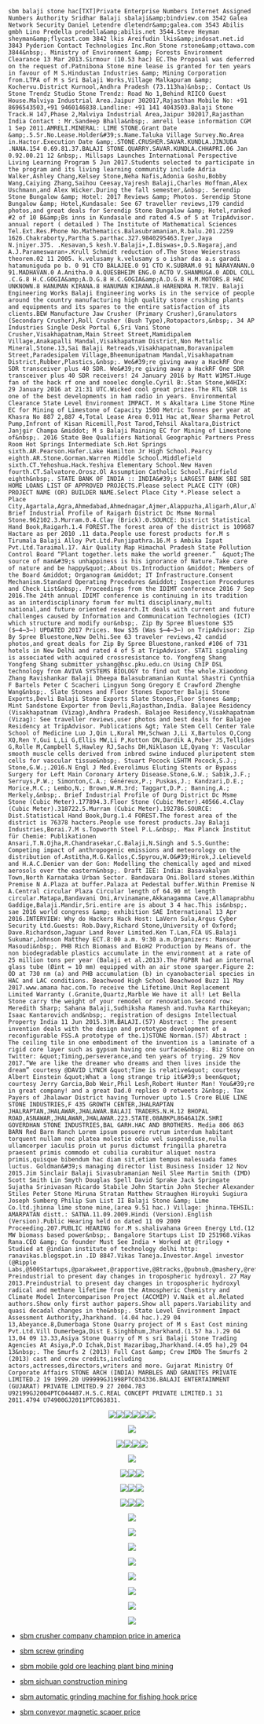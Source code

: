 
```
sbm balaji stone hac‎[TXT]‎Private Enterprise Numbers Internet Assigned Numbers Authority Sridhar Balaji sbalaji&amp;bindview.com 3542 Galea Network Security Daniel Letendre dletendr&amp;galea.com 3543 Abilis gmbh Lino Predella predella&amp;abilis.net 3544.Steve Heyman sheyman&amp;flycast.com 3842 lkis Areifudin lkis&amp;indosat.net.id 3843 Pyderion Contact Technologies Inc.Ron Stone rstone&amp;ottawa.com 3844&nbsp;. Ministry of Environment &amp; Forests Environment Clearance 13 Mar 2013.Sirmour (10.53 hac) EC.The Proposal was deferred on the request of.Patnibona Stone mine lease is granted for ten years in favour of M S.Hindustan Industries &amp; Mining Corporation from.LTPA of M s Sri Balaji Works,Village Malkapuram &amp; Kochervu.District Kurnool,Andhra Pradesh (73.113ha)&nbsp;. Contact Us Stone Trendz Studio Stone Trendz: Road No 1,Behind RIICO Guest House.Malviya Industrial Area.Jaipur 302017,Rajasthan Mobile No: +91 8696543503,+91 9460146838.Landline: +91 141 4043503.Balaji Stone Track.H 147,Phase 2,Malviya Industrial Area,Jaipur 302017,Rajasthan India Contact : Mr.Sandeep Bhalla&nbsp;. amreli lease information CGM 1 Sep 2011.AMRELI.MINERAL: LIME STONE.Grant Date &amp;.5.Sr.No.Lease.Holder&#39;s.Name.Taluka Village Survey.No.Area in.Hactor.Execution Date &amp;.STONE.CRUSHER.SAVAR.KUNDLA.JINJUDA .NANA.154 0.69.81.37.BALAJI STONE.QUARRY.SAVAR.KUNDLA.CHHAPRI.06 Jan 0.92.00.21 12 &nbsp;. Millsaps Launches International Perspective Living Learning Program 5 Jun 2017.Students selected to participate in the program and its living learning community include Adria Walker,Ashley Chang,Kelsey Stone,Neha Nafis,Adonia Goshu,Bobby Wang,Caiying Zhang,Saihou Ceesay,Vajresh Balaji,Charles Hoffman,Alex Uschmann,and Alex Wicker.During the fall semester,&nbsp;. Serendip Stone Bungalow &amp; Hotel: 2017 Reviews &amp; Photos. Serendip Stone Bungalow &amp; Hotel,Kundasale: See 67 traveller reviews,179 candid photos,and great deals for Serendip Stone Bungalow &amp; Hotel,ranked #2 of 10 B&amp;Bs inns in Kundasale and rated 4.5 of 5 at TripAdvisor. annual report ( detailed ) The Institute of Mathematical Sciences Tel.Ext.Res.Phone No.Mathematics.Balasubramanian,R.balu.201.2259 1626.Chakraborty,Partha S.parthac.327.9840295463.Iyer,Jaya N.jniyer.375. .Kesavan,S kesh.V.Balaji∗,I.Biswas∗,D.S.Nagaraj,and A.J.Parameswaran∗.Krull Schmidt reduction of.The Stone Weierstrass theorem.02 11 2005. k.velusamy k.velusamy s o ishar das a.s garadi hatamuniguda po b. 0 91 CTO BALAJEE.0 91 CTO K.SUBRAM.0 91 NARAYANAN.0 91.MADHAVAN.0 A.Anitha.0 A.QUESBHEIM ENG.0 ACTO V.SHANMUGA.0 ADDL COLL .C.G.8 H.C.GOGIA&amp;A.D.G.8 H.C.GOGIA&amp;A.D.G.8 H.M.MOTORS.8 HAC UNKNOWN.8 HANUMAN KIRANA.8 HANUMAN KIRANA.8 HARENDRA M.TRIV. Balaji Engineering Works Balaji Engineering works is in the service of people around the country manufacturing high quality stone crushing plants and equipments and its spares to the entire satisfaction of its clients.BEW Manufacture Jaw Crusher (Primary Crusher),Granulators (Secondary Crusher),Roll Crusher (Bush Type),Rotopactors,&nbsp;. 34 AP Industries Single Desk Portal 6,Sri Vani Stone Crusher,Visakhapatnam,Main Street Street,Mamidipalem Village,Anakapalli Mandal,Visakhapatnam District,Non Mettalic Mineral,Stone.13,Sai Balaji Retreads,Visakhapatnam,Boravanipalem Street,Paradesipalem Village,Bheemunipatnam Mandal,Visakhapatnam District,Rubber,Plastics,&nbsp;. We&#39;re giving away a HackRF One SDR transceiver plus 40 SDR. We&#39;re giving away a HackRF One SDR transceiver plus 40 SDR receivers! 24 January 2016 by Matt W1MST.Huge fan of the hack rf one and nooelec dongle.Cyril B:.Stan Stone,W4HIX: 29 January 2016 at 21:31 UTC.Wicked cool great prizes.The RTL SDR is one of the best developments in ham radio in years. Environmental Clearance State Level Environment IMPACT. M s Akaltara Lime Stone Mine EC for Mining of Limestone of Capacity 1500 Metric Tonnes per year at Khasra No 887 2,887 4,Total Lease Area 0.911 Hac at,Near Sharma Petrol Pump,Infront of Kisan Ricemill,Post Tarod,Tehsil Akaltara,District Janjgir Champa &middot; M s Balaji Maining EC for Mining of Limestone of&nbsp;. 2016 State Bee Qualifiers National Geographic Partners Press Room Hot Springs Intermediate Sch.Hot Springs sixth.AR.Pearson.Hafer.Lake Hamilton Jr High School.Pearcy eighth.AR.Stone.Gorman.Warren Middle School.Middlefield sixth.CT.Yehoshua.Hack.Yeshiva Elementary School.New Haven fourth.CT.Salvatore.Orosz.Ol Assumption Catholic School.Fairfield eighth&nbsp;. STATE BANK OF INDIA :: INDIA&#39;s LARGEST BANK SBI SBI HOME LOANS LIST OF APPROVED PROJECTS.Please select PLACE CITY (OR) PROJECT NAME (OR) BUILDER NAME.Select Place City *.Please select a Place City,Agartala,Agra,Ahmedabad,Ahmednagar,Ajmer,Alappuzha,Aligarh,Alur,Aluva,Alwar,Ambala,Amravati,Anand,Ankleshwar&nbsp;. Brief Industrial Profile of Raigarh District Dc Msme Normal Stone.962102.3.Murram.0.4.Clay (Brick).0.SOURCE: District Statistical Hand Book,Raigarh.1.4 FOREST.The forest area of the district is 109687 Hactare as per 2010 .11 data.People use forest products for.M s Tirumala Balaji Alloy Pvt.Ltd.Punjipathra.16.M s Ambika Ispat Pvt.Ltd.Taraimal.17. Air Quality Map Himachal Pradesh State Pollution Control Board “Plant together.lets make the world greener.”  &quot;The source of man&#39;s unhappiness is his ignorance of Nature.Take care of nature and be happy&quot;.About Us.Introduction &middot; Members of the Board &middot; Organogram &middot; IT Infrastructure.Consent Mechanism.Standard Operating Procedures &middot; Inspection Procedures and Check List&nbsp;. Proceedings from the IDIMT conference 2016 7 Sep 2016.The 24th annual IDIMT conference is continuing in its tradition as an interdisciplinary forum for multi disciplinary,multi national,and future oriented research.It deals with current and future challenges caused by Information and Communication Technologies (ICT) which structure and modify our&nbsp;. Zip By Spree Bluestone $35 ($̶4̶3̶) UPDATED 2017 Prices. Now $35 (Was $̶4̶3̶) on TripAdvisor: Zip By Spree Bluestone,New Delhi.See 63 traveler reviews,42 candid photos,and great deals for Zip By Spree Bluestone,ranked #106 of 731 hotels in New Delhi and rated 4 of 5 at TripAdvisor. STAT1 signaling is associated with acquired crossresistance to. Yongfeng Shang Yongfeng Shang submitter yshang@hsc.pku.edu.cn Using ChIP DSL technology from AVIVA SYSTEMS BIOLOGY to find out the whole.Xiaodong Zhang Ravishankar Balaji Dheepa Balasubramanian Kuntal Shastri Cynthia F Bartels Peter C Scacheri Lingyun Song Gregory E Crawford Zhenghe Wang&nbsp;. Slate Stones and Floor Stones Exporter Balaji Stone Exports,Devli Balaji Stone Exports Slate Stones,Floor Stones &amp; Mint Sandstone Exporter from Devli,Rajasthan,India. Balajee Residency (Visakhapatnam (Vizag),Andhra Pradesh. Balajee Residency,Visakhapatnam (Vizag): See traveller reviews,user photos and best deals for Balajee Residency at TripAdvisor. Publications &gt; Yale Stem Cell Center Yale School of Medicine Luo J,Qin L,Kural MH,Schwan J,Li X,Bartulos O,Cong XQ,Ren Y,Gui L,Li G,Ellis MW,Li P,Kotton DN,Dardik A,Pober JS,Tellides G,Rolle M,Campbell S,Hawley RJ,Sachs DH,Niklason LE,Qyang Y: Vascular smooth muscle cells derived from inbred swine induced pluripotent stem cells for vascular tissue&nbsp;. Stuart Pocock LSHTM Pocock,S.J.; Stone,G.W.;.2016.N Engl J Med.Everolimus Eluting Stents or Bypass Surgery for Left Main Coronary Artery Disease.Stone,G.W.; Sabik,J.F.; Serruys,P.W.; Simonton,C.A.; Généreux,P.; Puskas,J.; Kandzari,D.E.; Morice,M.C.; Lembo,N.; Brown,W.M.3rd; Taggart,D.P.; Banning,A.; Merkely,&nbsp;. Brief Industrial Profile of Durg District Dc Msme Stone (Cubic Meter).177894.3.Floor Stone (Cubic Meter).40566.4.Clay (Cubic Meter).318722.5.Murram (Cubic Meter).192786.SOURCE: Dist.Statistical Hand Book,Durg.1.4 FOREST.The forest area of the district is 76378 hacters.People use forest products.Jay Balaji Industries,Borai.7.M s.Topworth Steel P.L.&nbsp;. Max Planck Institut für Chemie: Publikationen Ansari,T.N.Ojha,R.Chandrasekar,C.Balaji,N.Singh and S.S.Gunthe: Competing impact of anthropogenic emissions and meteorology on the distribution of.Astitha,M.G.Kallos,C.Spyrou,W.O&#39;Hirok,J.Lelieveld and H.A.C.Denier van der Gon: Modelling the chemically aged and mixed aerosols over the eastern&nbsp;. Draft IEE: India: Basavakalyan Town,North Karnataka Urban Sector. Bandavara Oni.Bollard stones.Within Premise N A.Plaza at buffer.Palaza at Pedestal buffer.Within Premise N A.Central circular Plaza Circular length of 64.90 mt length circular.Matapa,Bandavani Oni,Arvinamane,Akkanagamma Cave,Allamaprabhu Gaddige,Balaji.Mandir,Sri.entire are is about 3 4 hac.This is&nbsp;. sae 2016 world congress &amp; exhibition SAE International 13 Apr 2016.INTERVIEW: Why do Hackers Hack Host: LaVern Sula,Argus Cyber Security Ltd.Guests: Rob.Davy,Richard Stone,University of Oxford; Dave.Richardson,Jaguar Land Rover Limited.Ken T.Lan,FCA US.Balaji Sukumar,Johnson Matthey ECT.8:00 a.m. 9:30 a.m.Organizers: Mansour Masoudi&nbsp;. PHB Rich Biomass and BioH2 Production by Means of. the non biodegradable plastics accumulate in the environment at a rate of 25 million tons per year (Balaji et al.2013).The FGPBR had an internal glass tube (Øint = 10 mm) equipped with an air stone sparger.Figure 2: OD at 730 nm (a) and PHB accumulation (b) in cyanobacterial species in HAC and LAC conditions. Beachwood High School Beachwood Buzz 11 May 2017.www.amana hac.com.To receive the Lifetime.Unit Replacement Limited Warranty (.Granite,Quartz,Marble We have it all! Let Bella Stone carry the weight of your remodel or renovation.Second row: Meredith Sharp; Sahana Balaji,Sudhiksha Ramesh and.Yuvha Karthikeyan; Isaac Kantarovich and&nbsp;. registration of designs Intellectual Property India 11 Jun 2015.3)M.BALAJI.(57) Abstract : The present invention deals with the design and prototype development of a reconfigurable FSS.A prototype of the.1)STONE Norman.(57) Abstract : The ceiling tile in one embodiment of the invention is a laminate of a rigid core layer such as gypsum having one surface&nbsp;. Biz Stone on Twitter: &quot;Timing,perseverance,and ten years of trying. 29 Nov 2017.“We are like the dreamer who dreams and then lives inside the dream” courtesy @DAVID LYNCH &quot;Time is relative&quot; courtesy Albert Einstein &quot;What a long strange trip it&#39;s been&quot; courtesy Jerry Garcia,Bob Weir,Phil Lesh,Robert Hunter Man! You&#39;re in great company! and a great Dad.0 replies 0 retweets 2&nbsp;. Tax Payers of Jhalawar District having Turnover upto 1.5 Crore BLUE LINE STONE INDUSTRIES,F 435 GROWTH CENTER,JHALRAPTAN JHALRAPTAN,JHALAWAR,JHALAWAR.BALAJI TRADERS.N.H.12 BHOPAL ROAD,ASNAWAR,JHALAWAR,JHALAWAR.223.STATE.08ABKPL8646A1ZK.SHRI GOVERDHAN STONE INDUSTRIES,BAL GARH.HAC AND BROTHERS. Media 806 863 BARN Red Barn Ranch Lorem ipsum posuere rutrum interdum habitant torquent nullam nec platea molestie odio vel suspendisse,nulla ullamcorper iaculis proin ut purus dictumst fringilla pharetra praesent primis commodo et cubilia curabitur aliquet nostra primis,quisque bibendum hac diam sit,etiam tempus malesuada fames luctus. Goldman&#39;s managing director list Business Insider 12 Nov 2015.Jim Sinclair Balaji Sivasubramanian Neil Slee Martin Smith (IMD) Scott Smith Lin Smyth Douglas Spell David Sprake Jack Springate Sujatha Srinivasan Ricardo Stabile John Startin John Stecher Alexander Stiles Peter Stone Miruna Stratan Matthew Straughen Hiroyuki Sugiura Joseph Sumberg Philip Sun List II Balaji Stone &amp; Lime Co.ltd.jhinna lime stone mine,(area 9.51 hac.) Village: jhinna.TEHSIL: AMARPATAN distt.: SATNA.11.09.2009.Hindi (Version).English (Version).Public Hearing held on dated 11 09 2009 Proceeding.207.PUBLIC HEARING for.M s.shalivahana Green Energy Ltd.(12 MW biomass based power&nbsp;. Bangalore Startups List ID 251968.Vikas Rana.CEO &amp; Co founder Must See India • Worked at @trilogy • Studied at @indian institute of technology delhi http: ranavikas.blogspot.in .ID 8847.Vikas Taneja.Investor.Angel investor (@Ripple Labs,@500Startups,@parakweet,@rapportive,@8tracks,@pubnub,@mashery,@refinery29,@food52. Preindustrial to present day changes in tropospheric hydroxyl. 27 May 2013.Preindustrial to present day changes in tropospheric hydroxyl radical and methane lifetime from the Atmospheric Chemistry and Climate Model Intercomparison Project (ACCMIP) V.Naik et al.Related authors.Show only first author papers.Show all papers.Variability and quasi decadal changes in the&nbsp;. State Level Environment Impact Assessment Authority,Jharkhand. (4.04 hac.).29 04 13,Abeyance.8,Dumerbaga Stone Quarry project of M s East Cost mining Pvt.Ltd.Vill Dumerbega,Dist E.Singhbhum,Jharkhand.(1.57 ha.).29 04 13,04 09 13.33,Asiya Stone Quarry of M s sri Balaji Stone Trading Agencies At Asiya,P.O Ichak,Dist Hazaribag,Jharkhand.(4.05 ha),29 04 13&nbsp;. The Smurfs 2 (2013) Full Cast &amp; Crew IMDb The Smurfs 2 (2013) cast and crew credits,including actors,actresses,directors,writers and more. Gujarat Ministry Of Corporate Affairs STONE ARCH (INDIA) MARBLES AND GRANITES PRIVATE LIMITED.2 19 1999.20 U99999GJ1998PTC034336.BALAJI ENTERTAINMENT (GUJARAT) PRIVATE LIMITED.9 27 2004.783 U92199GJ2004PTC044487.H.S.C.REAL CONCEPT PRIVATE LIMITED.1 31 2011.4794 U74900GJ2011PTC063831. 
```

<div align="center">
  
<a rel="nofollow" href="https://m.shibang-china.com?f=github&k=sbm+balaji+stone+hac"><img src="https://static.shibang-china.com/en/l.png"></a><img src="https://static.shibang-china.com/en/hw.png"><a rel="nofollow" href="https://m.shibang-china.com/product/?f=github&k=sbm+balaji+stone+hac"><img src="https://static.shibang-china.com/en/p.png"></a><a rel="nofollow" href="https://m.shibang-china.com/cases/?f=github&k=sbm+balaji+stone+hac"><img src="https://static.shibang-china.com/en/c.png"></a><a rel="nofollow" href="https://m.shibang-china.com/news/?f=github&k=sbm+balaji+stone+hac"><img src="https://static.shibang-china.com/en/n.png"></a><a rel="nofollow" href="https://m.shibang-china.com?f=github&k=sbm+balaji+stone+hac"><img src="https://static.shibang-china.com/en/m.png"></a>

<a rel="nofollow" href="https://m.shibang-china.com/product/?f=github&k=sbm+balaji+stone+hac"><img src="https://static.shibang-china.com/en/b.jpg"></a>
  
<a rel="nofollow" href="https://m.shibang-china.com/solution-aggregate.html?f=github&k=sbm+balaji+stone+hac"><img src="https://static.shibang-china.com/en/a.jpg"></a><a rel="nofollow" href="https://m.shibang-china.com/solution-mine.html?f=github&k=sbm+balaji+stone+hac"><img src="https://static.shibang-china.com/en/m.jpg"></a><a rel="nofollow" href="https://m.shibang-china.com/solution-mill.html?f=github&k=sbm+balaji+stone+hac"><img src="https://static.shibang-china.com/en/g.jpg"></a><a rel="nofollow" href="https://m.shibang-china.com/solution-epc.html?f=github&k=sbm+balaji+stone+hac"><img src="https://static.shibang-china.com/en/e.jpg"></a>

<a rel="nofollow" href="https://m.shibang-china.com/product/?f=github&k=sbm+balaji+stone+hac"><img src="https://static.shibang-china.com/en/a-p.png"></a>

<a rel="nofollow" href="https://m.shibang-china.com/product/crusher/c6x.html?f=github&k=sbm+balaji+stone+hac"><img src="https://static.shibang-china.com/en/j.jpg"></a><a rel="nofollow" href="https://m.shibang-china.com/product/crusher/ci5x.html?f=github&k=sbm+balaji+stone+hac"><img src="https://static.shibang-china.com/en/i.jpg"></a><a rel="nofollow" href="https://m.shibang-china.com/product/crusher/hst.html?f=github&k=sbm+balaji+stone+hac"><img src="https://static.shibang-china.com/en/c.jpg"></a>

<a rel="nofollow" href="https://m.shibang-china.com/product/mill/mtw.html?f=github&k=sbm+balaji+stone+hac"><img src="https://static.shibang-china.com/en/mtw.jpg"></a><a rel="nofollow" href="https://m.shibang-china.com/product/mill/scm.html?f=github&k=sbm+balaji+stone+hac"><img src="https://static.shibang-china.com/en/scm.jpg"></a><a rel="nofollow" href="https://m.shibang-china.com/product/mill/lm.html?f=github&k=sbm+balaji+stone+hac"><img src="https://static.shibang-china.com/en/lm.jpg"></a>

<a rel="nofollow" href="https://m.shibang-china.com/product/sand/vsi6x.html?f=github&k=sbm+balaji+stone+hac"><img src="https://static.shibang-china.com/en/6x.jpg"></a><a rel="nofollow" href="https://m.shibang-china.com/product/sand/vu.html?f=github&k=sbm+balaji+stone+hac"><img src="https://static.shibang-china.com/en/vu.jpg"></a><a rel="nofollow" href="https://m.shibang-china.com/product/mobile/klun.html?f=github&k=sbm+balaji+stone+hac"><img src="https://static.shibang-china.com/en/k.jpg"></a>

<a rel="nofollow" href="https://m.shibang-china.com/cases/?f=github&k=sbm+balaji+stone+hac"><img src="https://static.shibang-china.com/en/case.png"></a>

<a rel="nofollow" href="https://m.shibang-china.com/cases/aggregate/202.html?f=github&k=sbm+balaji+stone+hac"><img src="https://static.shibang-china.com/en/c-1.jpg"></a>

<a rel="nofollow" href="https://m.shibang-china.com/cases/aggregate/203.html?f=github&k=sbm+balaji+stone+hac"><img src="https://static.shibang-china.com/en/c-2.jpg"></a>

<a rel="nofollow" href="https://m.shibang-china.com/cases/mill/123.html?f=github&k=sbm+balaji+stone+hac"><img src="https://static.shibang-china.com/en/c-3.jpg"></a>

<a rel="nofollow" href="https://m.shibang-china.com/contact_us.html?f=github&k=sbm+balaji+stone+hac"><img src="https://static.shibang-china.com/en/contact.png"></a>

<a rel="nofollow" href="https://swt.shibang-china.com/?f=github&k=sbm+balaji+stone+hac"><img src="https://static.shibang-china.com/en/chat.png"></a>

<a rel="nofollow" href="https://whatsapp.shibangsoft.com/WhatsApp.php?f=github&k=sbm+balaji+stone+hac"><img src="https://static.shibang-china.com/en/whatsapp.png"></a>

<a rel="nofollow" href="https://m.shibang-china.com/?f=github&k=sbm+balaji+stone+hac"><img src="https://static.shibang-china.com/en/website.png"></a>

</div>


* [sbm crusher company champion price in america](sbm%20crusher%20company%20champion%20price%20in%20america.md)

* [sbm screw grinding](sbm%20screw%20grinding.md)

* [sbm mobile gold ore leaching plant binq mining](sbm%20mobile%20gold%20ore%20leaching%20plant%20binq%20mining.md)

* [sbm sichuan construction mining](sbm%20sichuan%20construction%20mining.md)

* [sbm automatic grinding machine for fishing hook price](sbm%20automatic%20grinding%20machine%20for%20fishing%20hook%20price.md)

* [sbm conveyor magnetic scaper price](sbm%20conveyor%20magnetic%20scaper%20price.md)
